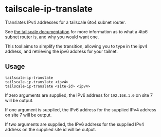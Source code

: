 # tailscale-ip-translate

Translates IPv4 addresses for a tailscale 6to4 subnet router.

See [the tailscale documentation](https://tailscale.com/kb/1201/4via6-subnets) for more information
as to what a 4to6 subnet router is, and why you would want one.

This tool aims to simplify the transition, allowing you to type in the ipv4 address, and retrieving
the ipv6 address for your tailnet.

## Usage
```shell
tailscale-ip-translate
tailscale-ip-translate <ipv4>
tailscale-ip-translate <site-id> <ipv4>
```

If zero arguments are supplied, the IPv6 address for `192.168.1.0` on site 7 will be output.

If one argument is supplied, the IPv6 address for the supplied IPv4 address on site 7 will be output.

If two arguments are supplied, the IPv6 address for the supplied IPv4 address on the supplied site id will be output.